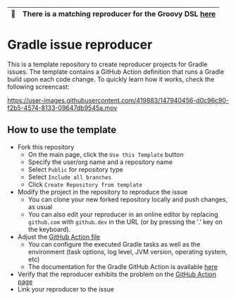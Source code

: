 | :memo: | There is a matching reproducer for the Groovy DSL [here](https://github.com/gradle/gradle-issue-reproducer/tree/groovy-dsl) |
|---|---|

# Gradle issue reproducer

This is a template repository to create reproducer projects for Gradle issues.
The template contains a GitHub Action definition that runs a Gradle build upon each code change.
To quickly learn how it works, check the following screencast:

https://user-images.githubusercontent.com/419883/147940456-d0c96c90-f2b5-4574-8133-09647db9545a.mov

## How to use the template

- Fork this repository
  - On the main page, click the `Use this Template` button
  - Specify the user/org name and a repository name
  - Select `Public` for repository type
  - Select `Include all branches`
  - Click `Create Repository from template`
- Modify the project in the repository to reproduce the issue
  - You can clone your new forked repository locally and push changes, as usual
  - You can also edit your reproducer in an online editor by replacing `github.com` with `github.dev` in the URL (or by pressing the '.' key on the keyboard).
- Adjust the [GitHub Action file](.github/workflows/run-reproducer.yml)
  - You can configure the executed Gradle tasks as well as the environment (task options, log level, JVM version, operating system, etc)
  - The documentation for the Gradle GitHub Action is available [here](https://github.com/gradle/actions/blob/main/docs/setup-gradle.md)
- Verify that the reproducer exhibits the problem on the [GitHub Action page](https://github.com/gradle/gradle-issue-reproducer/actions)
- Link your reproducer to the issue

